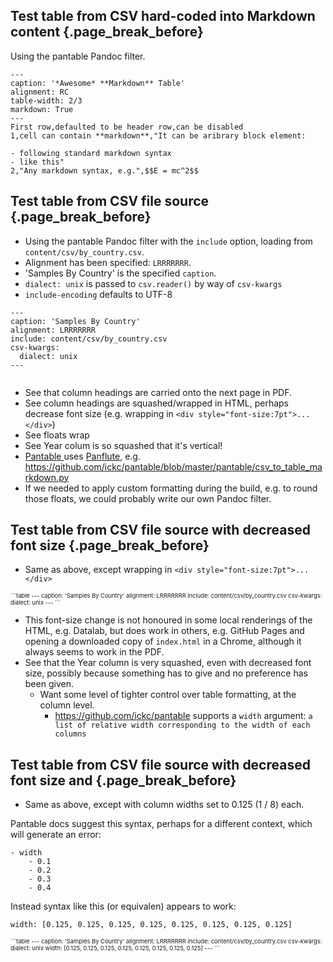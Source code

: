

## Test table from CSV hard-coded into Markdown content {.page_break_before}

Using the pantable Pandoc filter.

```table
---
caption: '*Awesome* **Markdown** Table'
alignment: RC
table-width: 2/3
markdown: True
---
First row,defaulted to be header row,can be disabled
1,cell can contain **markdown**,"It can be aribrary block element:

- following standard markdown syntax
- like this"
2,"Any markdown syntax, e.g.",$$E = mc^2$$
```


## Test table from CSV file source {.page_break_before}

- Using the pantable Pandoc filter with the `include` option, loading from `content/csv/by_country.csv`.
- Alignment has been specified: `LRRRRRRR`.
- 'Samples By Country' is the specified `caption`.
- `dialect: unix` is passed to `csv.reader()` by way of `csv-kwargs`
- `include-encoding` defaults to UTF-8

```table
---
caption: 'Samples By Country'
alignment: LRRRRRRR
include: content/csv/by_country.csv
csv-kwargs:
  dialect: unix
---


```

- See that column headings are carried onto the next page in PDF.
- See column headings are squashed/wrapped in HTML, perhaps decrease font size (e.g. wrapping in `<div style="font-size:7pt">...</div>`)
- See floats wrap
- See Year colum is so squashed that it's vertical!
- [Pantable ](https://github.com/ickc/pantable) uses [Panflute](https://pypi.org/project/panflute/), e.g. https://github.com/ickc/pantable/blob/master/pantable/csv_to_table_markdown.py
- If we needed to apply custom formatting during the build, e.g. to round those floats, we could probably write our own Pandoc filter.


## Test table from CSV file source with decreased font size {.page_break_before}

- Same as above, except wrapping in `<div style="font-size:7pt">...</div>`

<div style="font-size:7pt">
```table
---
caption: 'Samples By Country'
alignment: LRRRRRRR
include: content/csv/by_country.csv
csv-kwargs:
  dialect: unix
---
```
</div>

- This font-size change is not honoured in some local renderings of the HTML, e.g. Datalab, but does work in others, e.g. GitHub Pages and opening a downloaded copy of `index.html` in a Chrome, although it always seems to work in the PDF.
- See that the Year column is very squashed, even with decreased font size, possibly because something has to give and no preference has been given.
  - Want some level of tighter control over table formatting, at the column level.
    - https://github.com/ickc/pantable supports a `width` argument: `a list of relative width corresponding to the width of each columns`
    
    
## Test table from CSV file source with decreased font size and  {.page_break_before}

- Same as above, except with column widths set to 0.125 (1 / 8) each.


Pantable docs suggest this syntax, perhaps for a different context, which will generate an error:
```
- width
    - 0.1
    - 0.2
    - 0.3
    - 0.4
```

Instead syntax like this (or equivalen) appears to work:
```
width: [0.125, 0.125, 0.125, 0.125, 0.125, 0.125, 0.125, 0.125]
```

<div style="font-size:7pt">
```table
---
caption: 'Samples By Country'
alignment: LRRRRRRR
include: content/csv/by_country.csv
csv-kwargs:
  dialect: unix
width: [0.125, 0.125, 0.125, 0.125, 0.125, 0.125, 0.125, 0.125]
---
```
</div>
